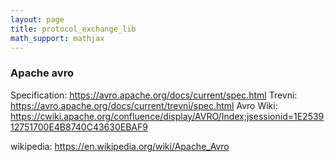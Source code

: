 ```yaml
---
layout: page
title: protocol_exchange_lib
math_support: mathjax
---
```



### Apache avro

Specification: https://avro.apache.org/docs/current/spec.html
Trevni: https://avro.apache.org/docs/current/trevni/spec.html
Avro Wiki: https://cwiki.apache.org/confluence/display/AVRO/Index;jsessionid=1E253912751700E4B8740C43630EBAF9

wikipedia: https://en.wikipedia.org/wiki/Apache_Avro



